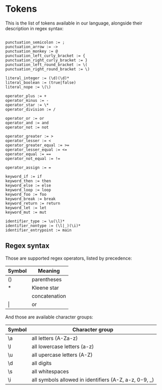 # Tokens

This is the list of tokens available in our language, alongside their description in regex syntax:

```

punctuation_semicolon := ;
punctuation_arrow := ->
punctuation_monkey := @
punctuation_left_curly_bracket := {
punctuation_right_curly_bracket := }
punctuation_left_round_bracket := \(
punctuation_right_round_bracket := \)

literal_integer := (\d)(\d)*
literal_boolean := (true|false)
literal_nope := \(\)

operator_plus := +
operator_minus := -
operator_star := \*
operator_division := /

operator_or := or
operator_and := and
operator_not := not

operator_greater := >
operator_lesser := <
operator_greater_equal := >=
operator_lesser_equal := <=
operator_equal := ==
operator_not_equal := !=

operator_assign := =

keyword_if := if
keyword_then := then
keyword_else := else
keyword_loop := loop
keyword_foo := foo
keyword_break := break
keyword_return := return
keyword_let := let
keyword_mut := mut

identifier_type := \u(\l)*
identifier_nontype := (\l|_)(\i)*
identifier_entrypoint := main

```

## Regex syntax


Those are supported regex operators, listed by precedence:

| Symbol | Meaning                                               |
|--------|-------------------------------------------------------|
| ()     | parentheses                                           |
| *      | Kleene star                                           |
|        | concatenation                                         |
| \|     | or                                                    |

And those are available character groups:

| Symbol | Character group                                       |
|--------|-------------------------------------------------------|
| \a     | all letters (A-Za-z)                                  |
| \l     | all lowercase letters (a-z)                           |
| \u     | all upercase letters (A-Z)                            |
| \d     | all digits                                            |
| \s     | all whitespaces                                       |
| \i     | all symbols allowed in identifiers (A-Z, a-z, 0-9, _) |
